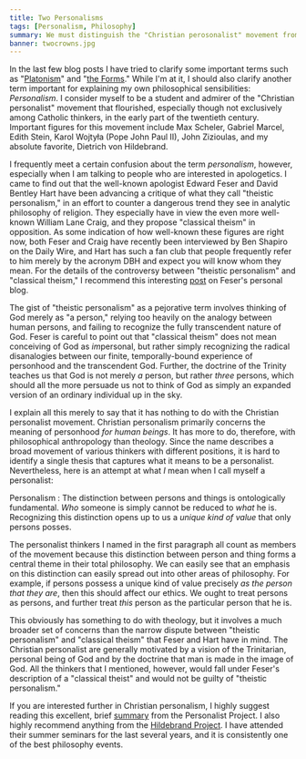 ```yaml
---
title: Two Personalisms
tags: [Personalism, Philosophy]
summary: We must distinguish the "Christian perosonalist" movement from what some philosophers call "theistic personalism" in contrast to "classical theism."
banner: twocrowns.jpg
---
```


In the last few blog posts I have tried to clarify some important terms such as "[Platonism][]" and "[the Forms][TheForms]."  While I'm at it, I should also clarify another term important for explaining my own philosophical sensibilities: *Personalism*.  I consider myself to be a student and admirer of the "Christian personalist" movement that flourished, especially though not exclusively among Catholic thinkers, in the early part of the twentieth century.  Important figures for this movement include Max Scheler, Gabriel Marcel, Edith Stein, Karol Wojtyła (Pope John Paul II), John Zizioulas, and my absolute favorite, Dietrich von Hildebrand.

I frequently meet a certain confusion about the term *personalism*, however, especially when I am talking to people who are interested in apologetics.  I came to find out that the well-known apologist Edward Feser and David Bentley Hart have been advancing a critique of what they call "theistic personalism," in an effort to counter a dangerous trend they see in analytic philosophy of religion.  They especially have in view the even more well-known William Lane Craig, and they propose "classical theism" in opposition.  As some indication of how well-known these figures are right now, both Feser and Craig have recently been interviewed by Ben Shapiro on the Daily Wire, and Hart has such a fan club that people frequently refer to him merely by the acronym DBH and expect you will know whom they mean.  For the details of the controversy between "theistic personalism" and "classical theism," I recommend this interesting [post][] on Feser's personal blog.<!--more-->

The gist of "theistic personalism" as a pejorative term involves thinking of God merely as "a person," relying too heavily on the analogy between human persons, and failing to recognize the fully transcendent nature of God.  Feser is careful to point out that "classical theism" does not mean conceiving of God as *im*personal, but rather simply recognizing the radical disanalogies between our finite, temporally-bound experience of personhood and the transcendent God.  Further, the doctrine of the Trinity teaches us that God is not merely *a* person, but rather *three* persons, which should all the more persuade us not to think of God as simply an expanded version of an ordinary individual up in the sky.

I explain all this merely to say that it has nothing to do with the Christian personalist movement.  Christian personalism primarily concerns the meaning of personhood *for human beings*.  It has more to do, therefore, with philosophical anthropology than theology.  Since the name describes a broad movement of various thinkers with different positions, it is hard to identify a single thesis that captures what it means to be a personalist.  Nevertheless, here is an attempt at what *I* mean when I call myself a personalist:

Personalism
:    The distinction between persons and things is ontologically fundamental.  *Who* someone is simply cannot be reduced to *what* he is.  Recognizing this distinction opens up to us a *unique kind of value* that only persons posses.

The personalist thinkers I named in the first paragraph all count as members of the movement because this distinction between person and thing forms a central theme in their total philosophy.  We can easily see that an emphasis on this distinction can easily spread out into other areas of philosophy.  For example, if persons possess a unique kind of value precisely *as the person that they are*, then this should affect our ethics.  We ought to treat persons as persons, and further treat *this* person as the particular person that he is.

This obviously has something to do with theology, but it involves a much broader set of concerns than the narrow dispute between "theistic personalism" and "classical theism" that Feser and Hart have in mind.  The Christian personalist are generally motivated by a vision of the Trinitarian, personal being of God and by the doctrine that man is made in the image of God.  All the thinkers that I mentioned, however, would fall under Feser's description of a "classical theist" and would not be guilty of "theistic personalism."

If you are interested further in Christian personalism, I highly suggest reading this excellent, brief [summary][] from the Personalist Project.  I also highly recommend anything from the [Hildebrand Project][HildebrandProject].  I have attended their summer seminars for the last several years, and it is consistently one of the best philosophy events.



[Platonism]: http://www.dansheffler.com/blog/2019-06-27-what-i-mean-by-platonism/
[TheForms]: http://www.dansheffler.com/blog/2019-07-24-what-are-the-forms/
[post]: http://edwardfeser.blogspot.com/2013/04/craig-on-theistic-personalism.html
[summary]: http://www.thepersonalistproject.org/about_us
[HildebrandProject]: http://www.hildebrandproject.org/

